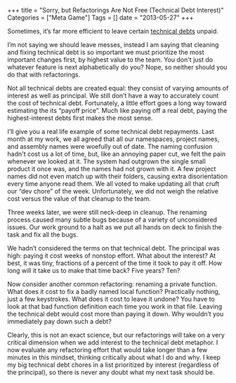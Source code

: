 +++
title = "Sorry, but Refactorings Are Not Free (Technical Debt Interest)"
Categories = ["Meta Game"]
Tags = []
date = "2013-05-27"
+++
<p dir="ltr">Sometimes, it’s far more efficient to leave certain <a href="http://en.wikipedia.org/wiki/Technical_debt">technical debts</a> unpaid.</p>
<p dir="ltr">I’m not saying we should leave messes, instead I am saying that cleaning and fixing technical debt is so important we must prioritize the most important changes first, by highest value to the team. You don't just do whatever feature is next alphabetically do you? Nope, so neither should you do that with refactorings.</p>
<p dir="ltr">Not all technical debts are created equal: they consist of varying amounts of interest as well as principal. We still don’t have a way to accurately count the cost of technical debt. Fortunately, a little effort goes a long way toward estimating the its “payoff price”. Much like paying off a real debt, paying the highest-interest debts first makes the most sense.</p>
<p dir="ltr">I’ll give you a real life example of some technical debt repayments. Last month at my work, we all agreed that all our namespaces, project names, and assembly names were woefully out of date. The naming confusion hadn't cost us a lot of time, but, like an annoying paper cut, we felt the pain whenever we looked at it. The system had outgrown the single small product it once was, and the names had not grown with it. A few project names did not even match up with their folders, causing extra disorientation every time anyone read them. We all voted to make updating all that cruft our “dev chore” of the week. Unfortunately, we did not weigh the relative cost versus the value of that cleanup to the team.</p>
<p dir="ltr">Three weeks later, we were still neck-deep in cleanup. The renaming process caused many subtle bugs because of a variety of unconsidered issues. Our work ground to a halt as we put all hands on deck to finish the task and fix all the bugs.</p>
<p dir="ltr">We hadn’t considered the terms on that technical debt. The principal was high: paying it cost weeks of nonstop effort. What about the interest? At best, it was tiny, fractions of a percent of the time it took to pay it off. How long will it take us to make that time back? Five years? Ten?</p>
<p dir="ltr">Now consider another common refactoring: renaming a private function. What does it cost to fix a badly named local function? Practically nothing, just a few keystrokes. What does it cost to leave it undone? You have to look at that bad function definition each time you work in that file. Leaving the technical debt would cost more than paying it down. Why wouldn’t you immediately pay down such a debt?</p>
<p dir="ltr">Clearly, this is not an exact science, but our refactorings will take on a very critical dimension when we add interest to the technical debt metaphor. I now evaluate any refactoring effort that would take longer than a few minutes in this mindset, thinking critically about what I do and why. I keep my big technical debt chores in a list prioritized by interest (regardless of the principal), so there is never any doubt what my next task should be.</p>
